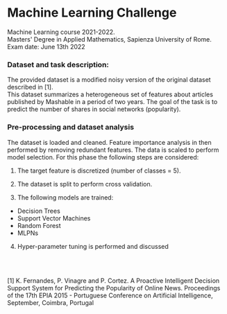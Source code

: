 # Machine Learning Challenge
Machine Learning course 2021-2022.<br>
Masters' Degree in Applied Mathematics, 
Sapienza University of Rome. <br>
Exam date: June 13th 2022

### Dataset and task description:
The provided dataset is a modified noisy version of
the original dataset described in [1].<br>
This dataset summarizes a heterogeneous set of
features about articles published by Mashable in 
a period of two years. The goal of the task is to
 predict the number of shares in social networks
(popularity).

### Pre-processing and dataset analysis

The dataset is loaded and cleaned. Feature importance
analysis in then performed by removing redundant 
features. The data is scaled to perform model selection.
For this phase the following steps are considered: 

1) The target feature is discretized
(number of classes $=$ 5).

2) The dataset is split to perform cross validation. 

3) The following models are trained: 

- Decision Trees 
- Support Vector Machines
- Random Forest
- MLPNs

4) Hyper-parameter tuning is performed and discussed

<br/><br/>



[1] K. Fernandes, P. Vinagre and P. Cortez. A Proactive Intelligent Decision
    Support System for Predicting the Popularity of Online News. Proceedings
    of the 17th EPIA 2015 - Portuguese Conference on Artificial Intelligence,
    September, Coimbra, Portugal



